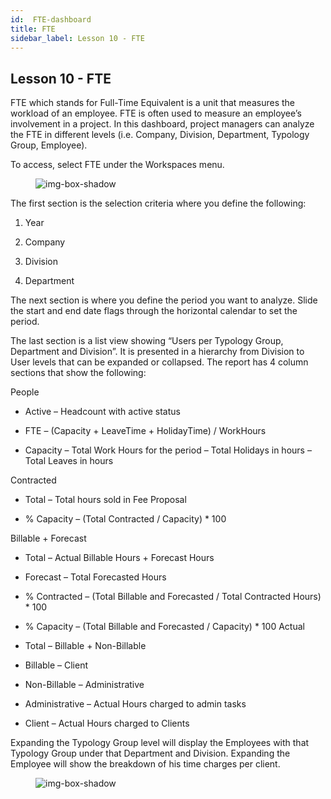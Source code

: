 ```yaml
---
id:  FTE-dashboard
title: FTE
sidebar_label: Lesson 10 - FTE
---
```


## Lesson 10 - FTE

FTE which stands for Full-Time Equivalent is a unit that measures the workload of an employee. FTE is often used to measure an employee’s involvement in a project. In this dashboard, project managers can analyze the FTE in different levels (i.e. Company, Division, Department, Typology Group, Employee).

To access, select FTE under the Workspaces menu.

<figure>

![img-box-shadow](/img/university/dashboards/fte-dashboard/university-fte-1.png)
<figcaption></figcaption>
</figure> 

The first section is the selection criteria where you define the following:

1. Year

2. Company

3. Division

4. Department

The next section is where you define the period you want to analyze. Slide the start and end date flags through the horizontal calendar to set the period.

The last section is a list view showing “Users per Typology Group, Department and Division”. It is presented in a hierarchy from Division to User levels that can be expanded or collapsed. The report has 4 column sections that show the following:

People

- Active – Headcount with active status

- FTE – (Capacity + LeaveTime + HolidayTime) / WorkHours 

- Capacity – Total Work Hours for the period – Total Holidays in hours – Total Leaves in hours

Contracted

- Total – Total hours sold in Fee Proposal

- % Capacity – (Total Contracted / Capacity) * 100

Billable + Forecast

- Total – Actual Billable Hours + Forecast Hours
- Forecast – Total Forecasted Hours
- % Contracted – (Total Billable and Forecasted / Total Contracted Hours) * 100
- % Capacity – (Total Billable and Forecasted / Capacity) * 100
Actual

- Total – Billable + Non-Billable

- Billable – Client

- Non-Billable – Administrative

- Administrative – Actual Hours charged to admin tasks

- Client – Actual Hours charged to Clients

Expanding the Typology Group level will display the Employees with that Typology Group under that Department and Division. Expanding the Employee will show the breakdown of his time charges per client.

<figure>

![img-box-shadow](/img/university/dashboards/fte-dashboard/university-fte-2.png)
<figcaption></figcaption>
</figure>

